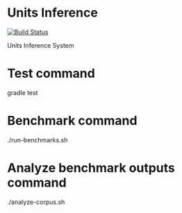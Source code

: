# Units Inference
[![Build Status](https://travis-ci.org/opprop/units-inference.svg?branch=master)](https://travis-ci.org/opprop/units-inference)

Units Inference System

# Test command

gradle test

# Benchmark command

./run-benchmarks.sh

# Analyze benchmark outputs command

./analyze-corpus.sh
